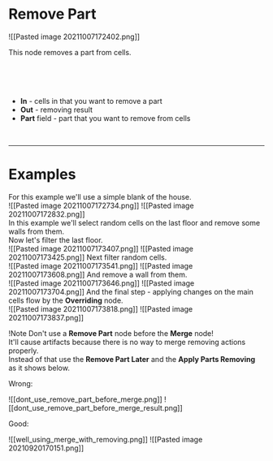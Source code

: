 # **Remove Part**

![[Pasted image 20211007172402.png]]  

This node removes a part from cells.   

<br /><br /><br />

- **In** - cells in that you want to remove a part
- **Out** - removing result
- **Part** field - part that you want to remove from cells

<br />

--------

# Examples
For this example we'll use a simple blank of the house.  
![[Pasted image 20211007172734.png]]
![[Pasted image 20211007172832.png]]  
In this example we'll select random cells on the last floor and remove some walls from them.   
Now let's filter the last floor.  
![[Pasted image 20211007173407.png]]
![[Pasted image 20211007173425.png]]
Next filter random cells.  
![[Pasted image 20211007173541.png]]
![[Pasted image 20211007173608.png]]
And remove a wall from them.  
![[Pasted image 20211007173646.png]]
![[Pasted image 20211007173704.png]]
And the final step - applying changes on the main cells flow by the **Overriding** node.  
![[Pasted image 20211007173818.png]]
![[Pasted image 20211007173837.png]]

!Note Don't use a **Remove Part** node before the **Merge** node!  
It'll cause artifacts because there is no way to merge removing actions properly.  
Instead of that use the **Remove Part Later** and the **Apply Parts Removing** as it shows below.  

Wrong:  

![[dont_use_remove_part_before_merge.png]]
![[dont_use_remove_part_before_merge_result.png]]

Good:  

![[well_using_merge_with_removing.png]]
![[Pasted image 20210920170151.png]]